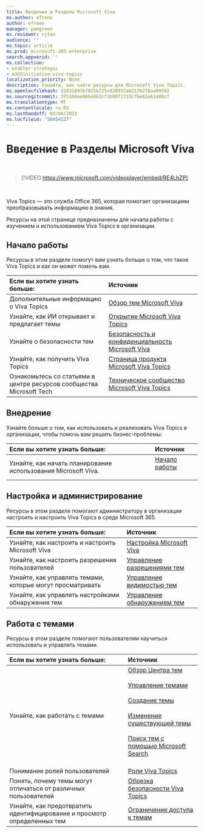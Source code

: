 ```yaml
---
title: Введение в Разделы Microsoft Viva
ms.author: efrene
author: efrene
manager: pamgreen
ms.reviewer: cjtan
audience: ''
ms.topic: article
ms.prod: microsoft-365-enterprise
search.appverid: ''
ms.collection:
- enabler-strategic
- m365initiative-viva-topics
localization_priority: None
description: Узнайте, как найти ресурсы для Microsoft Viva Topics.
ms.openlocfilehash: 31031697b7825b725c020952a6217b278aa09f02
ms.sourcegitcommit: 375168ee66be862cf3b00f2733c7be02e63408cf
ms.translationtype: MT
ms.contentlocale: ru-RU
ms.lasthandoff: 03/04/2021
ms.locfileid: "50454127"
---
```

# <a name="introduction-to-microsoft-viva-topics"></a>Введение в Разделы Microsoft Viva

</br>

> [!VIDEO https://www.microsoft.com/videoplayer/embed/RE4LhZP]  

</br>


Viva Topics — это служба Office 365, которая помогает организациям преобразовывать информацию в знания.

Ресурсы на этой странице предназначены для начала работы с изучением и использованием Viva Topics в организации.

## <a name="get-started"></a>Начало работы

Ресурсы в этом разделе помогут вам узнать больше о том, что такое Viva Topics и как он может помочь вам.

| Если вы хотите узнать больше: | Источник |
|:-----|:-----|
|Дополнительные информацию о Viva Topics|[Обзор тем Microsoft Viva](topic-experiences-overview.md)|
|Узнайте, как ИИ открывает и предлагает темы|[Открытие Microsoft Viva Topics](topic-experiences-discovery.md)|
|Узнайте о безопасности тем|[Безопасность и конфиденциальность Microsoft Viva](topic-experiences-security-privacy.md)|
|Узнайте, как получить Viva Topics|[Страница продукта Microsoft Viva Topics](https://www.microsoft.com/microsoft-viva/topics?activetab=pivot%3aoverviewtab)|
|Ознакомьтесь со статьями в центре ресурсов сообщества Microsoft Tech|[Техническое сообщество Microsoft Viva Topics](https://resources.techcommunity.microsoft.com/viva-topics/)|



## <a name="adoption"></a>Внедрение

Узнайте больше о том, как использовать и реализовать Viva Topics в организации, чтобы помочь вам решить бизнес-проблемы: 

| Если вы хотите узнать больше: | Источник |
|:-----|:-----|
|Узнайте, как начать планирование использования Microsoft Viva. |[Начало работы](topics-adoption-getstarted.md)<br><br>|  

## <a name="set-up-and-administration"></a>Настройка и администрирование

Ресурсы в этом разделе помогают администратору в организации настроить и настроить Viva Topics в среде Microsoft 365.

| Если вы хотите узнать больше: | Источник |
|:-----|:-----|
|Узнайте, как настроить и настроить Microsoft Viva|[Настройка Microsoft Viva](set-up-topic-experiences.md)|
|Узнайте, как настроить разрешения пользователей|[Управление разрешениями тем](topic-experiences-user-permissions.md)|
|Узнайте, как управлять темами, которые могут просматривать|[Управление видимостью тем](topic-experiences-knowledge-rules.md)|
|Узнайте, как управлять настройками обнаружения тем|[Управление обнаружением тем](topic-experiences-discovery.md)|

## <a name="work-with-topics"></a>Работа с темами

Ресурсы в этом разделе помогают пользователям научиться использовать и управлять темами.

| Если вы хотите узнать больше: | Источник |
|:-----|:-----|
|Узнайте, как работать с темами|[Обзор Центра тем](topic-center-overview.md)<br><br>[Управление темами](manage-topics.md)<br><br>[Создание темы](create-a-topic.md)<br><br>[Изменение существующей темы](edit-a-topic.md)<br><br>[Поиск тем с помощью Microsoft Search](search.md)<br><br>|
|Понимание ролей пользователей|[Роли Viva Topics](topic-experiences-roles.md)|
|Понять, почему темы могут отличаться от различных пользователей|[Обрезка безопасности Viva Topics](topic-experiences-security-trimming.md)|
|Узнайте, как предотвратить идентифицирование и просмотр определенных тем|[Ограничение доступа к темам](restrict-access-to-topics.md)|




